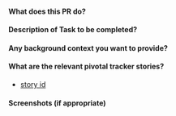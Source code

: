 #### What does this PR do?

#### Description of Task to be completed?

#### Any background context you want to provide?

#### What are the relevant pivotal tracker stories?
* [story id](https://www.pivotaltracker.com/story/show/story_id)

#### Screenshots (if appropriate)
